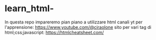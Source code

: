 # learn_html-
In questa repo impareremo pian piano a utilizzare html
canali yt per l'apprensione:
    https://www.youtube.com/@ciraolone
sito per vari tag di html;css;javascript:
    https://htmlcheatsheet.com/